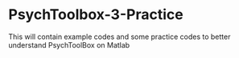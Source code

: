 # PsychToolbox-3-Practice
This will contain example codes and some practice codes to better understand PsychToolBox on Matlab

